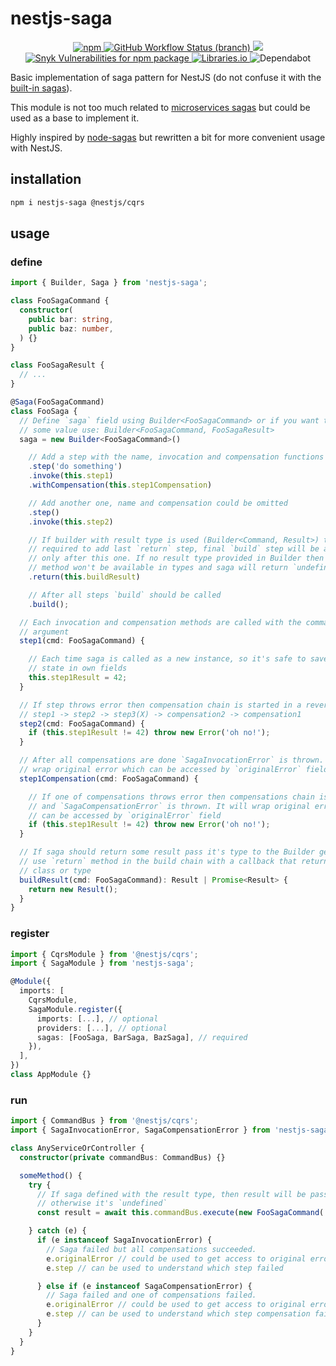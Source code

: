 # nestjs-saga

<p align="center">
  <a href="https://www.npmjs.com/package/nestjs-saga">
    <img alt="npm" src="https://img.shields.io/npm/v/nestjs-saga" />
  </a>
  <a href="https://github.com/iamolegga/nestjs-saga/actions">
    <img alt="GitHub Workflow Status (branch)" src="https://img.shields.io/github/workflow/status/iamolegga/nestjs-saga/on-push/main">
  </a>
  <a href="https://codeclimate.com/github/iamolegga/nestjs-saga/test_coverage">
    <img src="https://api.codeclimate.com/v1/badges/6dccfddb7042674eb005/test_coverage" />
  </a>
  <a href="https://snyk.io/test/github/iamolegga/nestjs-saga">
    <img alt="Snyk Vulnerabilities for npm package" src="https://img.shields.io/snyk/vulnerabilities/npm/nestjs-saga" />
  </a>
  <a href="https://libraries.io/npm/nestjs-saga">
    <img alt="Libraries.io" src="https://img.shields.io/librariesio/release/npm/nestjs-saga">
  </a>
  <img alt="Dependabot" src="https://badgen.net/github/dependabot/iamolegga/nestjs-saga">
</p>

Basic implementation of saga pattern for NestJS (do not confuse it with the [built-in sagas](https://docs.nestjs.com/recipes/cqrs#sagas)).

This module is not too much related to [microservices sagas](https://microservices.io/patterns/data/saga.html) but could be used as a base to implement it.

Highly inspired by [node-sagas](https://github.com/SlavaPanevskiy/node-sagas) but rewritten a bit for more convenient usage with NestJS.

## installation

```sh
npm i nestjs-saga @nestjs/cqrs
```

## usage

### define

```ts
import { Builder, Saga } from 'nestjs-saga';

class FooSagaCommand {
  constructor(
    public bar: string,
    public baz: number,
  ) {}
}

class FooSagaResult {
  // ...
}

@Saga(FooSagaCommand)
class FooSaga {
  // Define `saga` field using Builder<FooSagaCommand> or if you want to return
  // some value use: Builder<FooSagaCommand, FooSagaResult>
  saga = new Builder<FooSagaCommand>()

    // Add a step with the name, invocation and compensation functions
    .step('do something')
    .invoke(this.step1)
    .withCompensation(this.step1Compensation)

    // Add another one, name and compensation could be omitted
    .step()
    .invoke(this.step2)

    // If builder with result type is used (Builder<Command, Result>) then it's
    // required to add last `return` step, final `build` step will be available
    // only after this one. If no result type provided in Builder then this
    // method won't be available in types and saga will return `undefined`
    .return(this.buildResult)

    // After all steps `build` should be called
    .build();

  // Each invocation and compensation methods are called with the command as an
  // argument
  step1(cmd: FooSagaCommand) {

    // Each time saga is called as a new instance, so it's safe to save it's
    // state in own fields
    this.step1Result = 42;
  }

  // If step throws error then compensation chain is started in a reverse order:
  // step1 -> step2 -> step3(X) -> compensation2 -> compensation1
  step2(cmd: FooSagaCommand) {
    if (this.step1Result != 42) throw new Error('oh no!');
  }

  // After all compensations are done `SagaInvocationError` is thrown. It will
  // wrap original error which can be accessed by `originalError` field
  step1Compensation(cmd: FooSagaCommand) {

    // If one of compensations throws error then compensations chain is stopped
    // and `SagaCompensationError` is thrown. It will wrap original error which
    // can be accessed by `originalError` field
    if (this.step1Result != 42) throw new Error('oh no!');
  }

  // If saga should return some result pass it's type to the Builder generic and
  // use `return` method in the build chain with a callback that returns this
  // class or type
  buildResult(cmd: FooSagaCommand): Result | Promise<Result> {
    return new Result();
  }
}
```

### register

```ts
import { CqrsModule } from '@nestjs/cqrs';
import { SagaModule } from 'nestjs-saga';

@Module({
  imports: [
    CqrsModule,
    SagaModule.register({
      imports: [...], // optional
      providers: [...], // optional
      sagas: [FooSaga, BarSaga, BazSaga], // required
    }),
  ],
})
class AppModule {}
```

### run

```ts
import { CommandBus } from '@nestjs/cqrs';
import { SagaInvocationError, SagaCompensationError } from 'nestjs-saga';

class AnyServiceOrController {
  constructor(private commandBus: CommandBus) {}

  someMethod() {
    try {
      // If saga defined with the result type, then result will be passed,
      // otherwise it's `undefined`
      const result = await this.commandBus.execute(new FooSagaCommand(...args));

    } catch (e) {
      if (e instanceof SagaInvocationError) {
        // Saga failed but all compensations succeeded.
        e.originalError // could be used to get access to original error
        e.step // can be used to understand which step failed

      } else if (e instanceof SagaCompensationError) {
        // Saga failed and one of compensations failed.
        e.originalError // could be used to get access to original error
        e.step // can be used to understand which step compensation failed
      }
    }
  }
}
```
